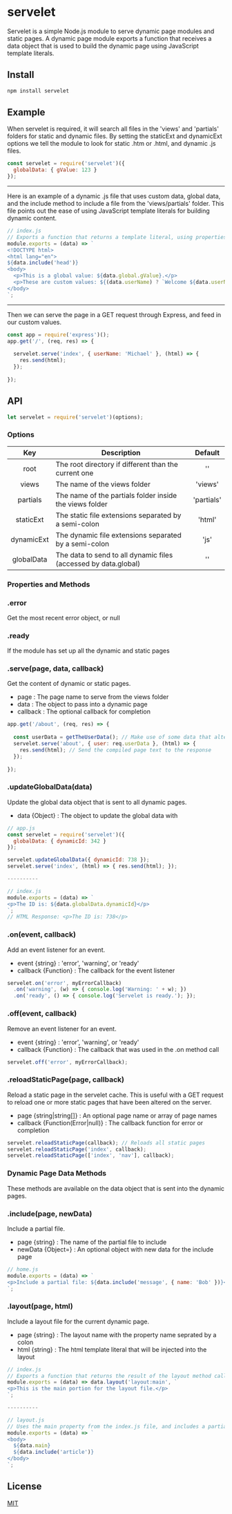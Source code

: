 # servelet

Servelet is a simple Node.js module to serve dynamic page modules and static pages. A dynamic page module exports a function that receives a data object that is used to build the dynamic page using JavaScript template literals.

## Install

```sh
npm install servelet
```

## Example

When servelet is required, it will search all files in the 'views' and 'partials' folders for static and dynamic files. By setting the staticExt and dynamicExt options we tell the module to look for static .htm or .html, and dynamic .js files.

```js
const servelet = require('servelet')({
  globalData: { gValue: 123 }
});
```

----------
Here is an example of a dynamic .js file that uses custom data, global data, and the include method to include a file from the 'views/partials' folder. This file points out the ease of using JavaScript template literals for building dynamic content.

```js
// index.js
// Exports a function that returns a template literal, using properties and methods of the data parameter
module.exports = (data) => `
<!DOCTYPE html>
<html lang="en">
${data.include('head')}
<body>
  <p>This is a global value: ${data.global.gValue}.</p>
  <p>These are custom values: ${(data.userName) ? `Welcome ${data.userName}` : 'Welcome Guest'}</p>
</body>
`;
```

----------
Then we can serve the page in a GET request through Express, and feed in our custom values.

```js
const app = require('express')();
app.get('/', (req, res) => {
  
  servelet.serve('index', { userName: 'Michael' }, (html) => {
    res.send(html);
  });
  
});
```

## API

```js
let servelet = require('servelet')(options);
```

### Options

| Key | Description | Default |
| :---: | --- | :---: |
| root | The root directory if different than the current one | '' |
| views | The name of the views folder | 'views' |
| partials | The name of the partials folder inside the views folder | 'partials' |
| staticExt | The static file extensions separated by a semi-colon | 'html' |
| dynamicExt | The dynamic file extensions separated by a semi-colon | 'js' |
| globalData | The data to send to all dynamic files (accessed by data.global) | '' |

### Properties and Methods

### .error

Get the most recent error object, or null

### .ready

If the module has set up all the dynamic and static pages

### .serve(page, data, callback)

Get the content of dynamic or static pages.
 - page : The page name to serve from the views folder
 - data : The object to pass into a dynamic page
 - callback : The optional callback for completion

```js
app.get('/about', (req, res) => {
  
  const userData = getTheUserData(); // Make use of some data that alters the about page
  servelet.serve('about', { user: req.userData }, (html) => {
    res.send(html); // Send the compiled page text to the response
  });
  
});
```

### .updateGlobalData(data)

Update the global data object that is sent to all dynamic pages.
 - data {Object} : The object to update the global data with

```js
// app.js
const servelet = require('servelet')({
  globalData: { dynamicId: 342 }
});

servelet.updateGlobalData({ dynamicId: 738 });
servelet.serve('index', (html) => { res.send(html); });

----------

// index.js
module.exports = (data) => `
<p>The ID is: ${data.globalData.dynamicId}</p>
`;
// HTML Response: <p>The ID is: 738</p>
```

### .on(event, callback)

Add an event listener for an event.
 - event {string} : 'error', 'warning', or 'ready'
 - callback {Function} : The callback for the event listener

```js
servelet.on('error', myErrorCallback)
  .on('warning', (w) => { console.log('Warning: ' + w); })
  .on('ready', () => { console.log('Servelet is ready.'); });
```

### .off(event, callback)

Remove an event listener for an event.
 - event {string} : 'error', 'warning', or 'ready'
 - callback {Function} : The callback that was used in the .on method call

```js
servelet.off('error', myErrorCallback);
```

### .reloadStaticPage(page, callback)

Reload a static page in the servelet cache. This is useful with a GET request to reload one or more static pages that have been altered on the server.
 - page {string|string[]} : An optional page name or array of page names
 - callback {Function(Error|null)} : The callback function for error or completion

```js
servelet.reloadStaticPage(callback); // Reloads all static pages
servelet.reloadStaticPage('index', callback);
servelet.reloadStaticPage(['index', 'nav'], callback);
```

### Dynamic Page Data Methods

These methods are available on the data object that is sent into the dynamic pages.

### .include(page, newData)

Include a partial file.
 - page {string} : The name of the partial file to include
 - newData {Object=} : An optional object with new data for the include page

```js
// home.js
module.exports = (data) => `
<p>Include a partial file: ${data.include('message', { name: 'Bob' })}</p>
`;
```

### .layout(page, html)

Include a layout file for the current dynamic page.
 - page {string} : The layout name with the property name seprated by a colon
 - html {string} : The html template literal that will be injected into the layout

```js
// index.js
// Exports a function that returns the result of the layout method call
module.exports = (data) => data.layout('layout:main', `
<p>This is the main portion for the layout file.</p>
`;

----------

// layout.js
// Uses the main property from the index.js file, and includes a partial
module.exports = (data) => `
<body>
  ${data.main}
  ${data.include('article')}
</body>
`;
```

## License

[MIT](https://github.com/AdventCoding/servelet/blob/master/LICENSE)
